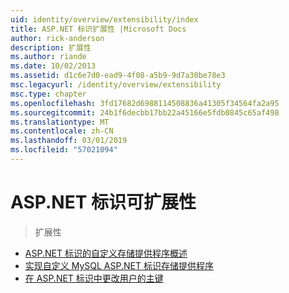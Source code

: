```yaml
---
uid: identity/overview/extensibility/index
title: ASP.NET 标识扩展性 |Microsoft Docs
author: rick-anderson
description: 扩展性
ms.author: riande
ms.date: 10/02/2013
ms.assetid: d1c6e7d0-ead9-4f08-a5b9-9d7a30be78e3
msc.legacyurl: /identity/overview/extensibility
msc.type: chapter
ms.openlocfilehash: 3fd17682d6988114508836a41305f34564fa2a95
ms.sourcegitcommit: 24b1f6decbb17bb22a45166e5fdb0845c65af498
ms.translationtype: MT
ms.contentlocale: zh-CN
ms.lasthandoff: 03/01/2019
ms.locfileid: "57021094"
---
```

<a name="aspnet-identity-extensibility"></a>ASP.NET 标识可扩展性
====================
> 扩展性


- [ASP.NET 标识的自定义存储提供程序概述](overview-of-custom-storage-providers-for-aspnet-identity.md)
- [实现自定义 MySQL ASP.NET 标识存储提供程序](implementing-a-custom-mysql-aspnet-identity-storage-provider.md)
- [在 ASP.NET 标识中更改用户的主键](change-primary-key-for-users-in-aspnet-identity.md)
